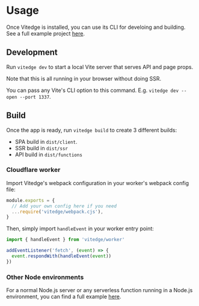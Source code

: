 # Usage

Once Vitedge is installed, you can use its CLI for develoing and building. See a full example project [here](../example).

## Development

Run `vitedge dev` to start a local Vite server that serves API and page props.

Note that this is all running in your browser without doing SSR.

You can pass any Vite's CLI option to this command. E.g. `vitedge dev --open --port 1337`.

## Build

Once the app is ready, run `vitedge build` to create 3 different builds:

- SPA build in `dist/client`.
- SSR build in `dist/ssr`
- API build in `dist/functions`

### Cloudflare worker

Import Vitedge's webpack configuration in your worker's webpack config file:

```js
module.exports = {
  // Add your own config here if you need
  ...require('vitedge/webpack.cjs'),
}
```

Then, simply import `handleEvent` in your worker entry point:

```js
import { handleEvent } from 'vitedge/worker'

addEventListener('fetch', (event) => {
  event.respondWith(handleEvent(event))
})
```

### Other Node environments

For a normal Node.js server or any serverless function running in a Node.js environment, you can find a full example [here](../example/node-site/index.js).
